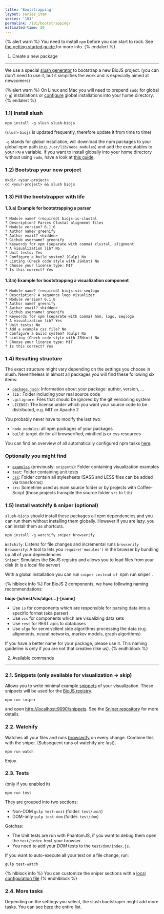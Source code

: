 ```yaml
---
title: 'Bootstrapping'
layout: series_item
series: '101'
permalink: /101/bootstrapping/
estimated-time: 20
---
```


{% alert warn %}
You need to install `npm` before you can start to rock. See <a href="{{site.baseurl}}/101/getting_started/"> the getting started guide </a> for more info.
{% endalert %}


1) Create a new package
--------------------------------------------

We use a special [slush generator](https://github.com/biojs/slush-biojs) to bootstrap a new BioJS project.
(you can don't need to use it, but it simplifies the work and is especially aimed at newcomers)

{% alert warn %}
On Linux and Mac you will need to prepend `sudo` for global (`-g`) installations or [configure](https://github.com/sindresorhus/guides/blob/master/npm-global-without-sudo.md) global installations into your home directory.
{% endalert %}


### 1.1) Install slush

~~~
npm install -g slush slush-biojs
~~~

(`slush-biojs` is updated frequently, therefore update it from time to time)

`-g` stands for global installation, will download the npm packages to your global npm path (e.g. `/usr/lib/node_modules`) and add the executables
to your `PATH` variable. If you want to install globally into your home directory without using `sudo`, have a look at [this guide](https://github.com/sindresorhus/guides/blob/master/npm-global-without-sudo.md).

### 1.2) Bootstrap your new project

~~~
mkdir <your-project>
cd <your-project> && slush biojs
~~~

### 1.3) Fill the bootstrapper with life

#### 1.3.a) Example for bootstrapping a parser

~~~
? Module name? (required) biojs-io-clustal	
? Description? Parses Clustal alignment files
? Module version? 0.1.0
? Author name? greenify
? Author email? <hidden>
? Github username? greenify
? Keywords for npm (separate with comma) clustal, alignment
? A visualization lib? No
? Unit tests: Yes
? Configure a build system? (Gulp) No
? Linting (Check code style with JSHint) No
? Choose your license type: MIT
? Is this correct? Yes
~~~

#### 1.3.b) Example for bootstrapping a visualization component

~~~
? Module name? (required) biojs-vis-seqlogo
? Description? A sequence logo visualizer
? Module version? 0.1.0
? Author name? greenify
? Author email? <hidden>
? Github username? greenify
? Keywords for npm (separate with comma) hmm, logo, seqlogo
? A visualization lib? Yes
? Unit tests: No
? Add a example css file? No
? Configure a build system? (Gulp) No
? Linting (Check code style with JSHint) No
? Choose your license type: MIT
? Is this correct? Yes
~~~

### 1.4) Resulting structure

The exact structure might vary depending on the settings you choose in slush.
Nevertheless in almost all packages you will find these following six items:

* [`package.json`][package.json]: Information about your package: author, version, …
* `lib` : Folder including your real source code
* `.gitignore`: Files that should be ignored by the git versioning system
* `LICENSE`: The license under which you want your source code to be distributed, e.g. MIT or Apache 2

[package.json]: https://github.com/biojs/biojs/wiki/BioJS-sections-in-the-package.json

You probably never have to modify the last two:

* `node_modules`: all npm packages of your packages
* `build`: target dir for all browserified, minified js or css resources

You can find an overview of all automatically configured npm tasks [here](https://github.com/biojs/slush-biojs).

### Optionally you might find

* [`examples`][examples] (previously: `snippets`): Folder containing visualization examples
* `test`: Folder containing unit tests
* [`css`][css]: Folder contain all stylesheets (SASS and LESS files can be added via transforms)
* `src`: Sometime used as main source folder or by projects with Coffee-Script (those projects transpile the source folder `src` to `lib`)

[css]: https://github.com/biojs/biojs/wiki/Adding-CSS-stylesheets
[examples]: https://github.com/biojs/biojs-sniper

### 1.5) Install watchify & sniper (optional)

`slush-biojs` should install these packages all npm dependencies and you can run them
without installing them globally. However if you are lazy, you can install them as shortcuts.

~~~
npm install -g watchify sniper browserify
~~~

`Watchify`: Listens for file changes and incremental runs `browserify`  
`Browserify`: A tool to lets you `require('modules')` in the browser by bundling up all of your dependencies  
`Sniper`: Simulates the BioJS registry and allows you to load files from your disk (it is a local file server)  

With a global installation you can run `sniper instead of `npm run sniper`.

{% hlblock info %}
For BioJS 2 components, we have following naming recommendations:

__biojs-[io/rest/vis/algo/...]-[name]__

- Use `io` for components which are responsible for parsing data into a specific format (aka parser)
- Use `vis` for components which are visualizing data sets
- Use `rest` for REST apis to databases
- Use `algo` for server/client side algorithms processing the data (e.g. alignments, neural networks, markov models, graph algorithms)

If you have a better name for your package, please use it.
This naming guideline is only if you are not that creative (like us).
{% endhlblock %}

2) Available commands
----------------------

### 2.1. Snippets (only available for visualization -> skip)

Allows you to write minimal example [snippets](https://github.com/biojs/sniper) of your visualization.
These snippets will be used for the [BioJS registry](http://biojs.io).

~~~
npm run sniper
~~~

and open [http://localhost:9090/snippets](http://localhost:9090/snippets). See the [Sniper repository](https://github.com/biojs/sniper) for more details.


### 2.2. Watchify

Watches all your files and runs [browserify](http://browserify.org) on every change.
Combine this with the sniper.
(Subsequent runs of watchify are fast).

~~~
npm run watch
~~~

Enjoy.

### 2.3. Tests

(only if you enabled it)

~~~
npm run test
~~~

They are grouped into two sections:

* Non-DOM `gulp test-unit` (folder: `test/unit`)
* DOM-only `gulp test-dom` (folder: `test/dom`)

Gotchas:

* The Unit tests are run with PhantomJS, if you want to debug them open the `test/index.html`
your browser.
* You need to add your _DOM_ tests to the `test/dom/index.js`.

If you want to auto-execute all your test on a file change, run:

~~~
gulp test-watch
~~~

{% hlblock info %}
You can customize the sniper sections with a [local configuration file](https://github.com/biojs/slush-biojs#configuration)
{% endhlblock %}

### 2.4. More tasks

Depending on the settings you select, the slush bootstraper might add more tasks.
You can see [here](https://github.com/biojs/slush-biojs) the entire list.
